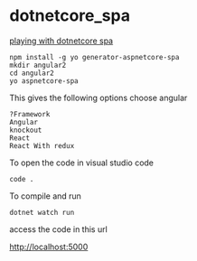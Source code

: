 # dotnetcore_spa
[playing with dotnetcore spa](https://www.youtube.com/watch?v=HAjUJOc7yW4)

```
npm install -g yo generator-aspnetcore-spa
mkdir angular2
cd angular2
yo aspnetcore-spa
```

This gives the following options choose angular


```
?Framework
Angular
knockout
React
React With redux

```

To open the code in visual studio code

```
code .
```

To compile and run


```
dotnet watch run
``` 

access the code in this url 

 [http://localhost:5000](http://localhost:5000)


